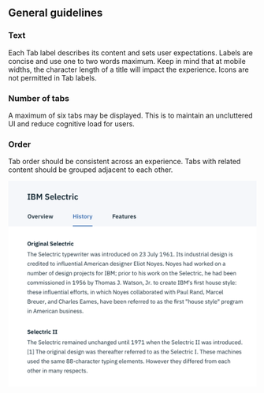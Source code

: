 ## General guidelines

### Text

Each Tab label describes its content and sets user expectations. Labels are concise and use one to two words maximum. Keep in mind that at mobile widths, the character length of a title will impact the experience. Icons are not permitted in Tab labels.

### Number of tabs

A maximum of six tabs may be displayed. This is to maintain an uncluttered UI and reduce cognitive load for users.

### Order

Tab order should be consistent across an experience. Tabs with related content should be grouped adjacent to each other.

![tab example](images/tab-usage-1.png)
